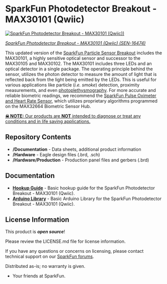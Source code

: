 SparkFun Photodetector Breakout - MAX30101 (Qwiic)
========================================

[![SparkFun Photodetector Breakout - MAX30101 (Qwiic))](https://cdn.sparkfun.com//assets/parts/1/5/3/3/8/16474-SparkFun_Particle_Sensor_Breakout_-_MAX30101__Qwiic_-01.jpg)](https://www.sparkfun.com/products/16474)

[*SparkFun Photodetector Breakout - MAX30101 (Qwiic) (SEN-16474)*](https://www.sparkfun.com/products/16474)

This updated version of the [SparkFun Particle Sensor Breakout](https://www.sparkfun.com/products/14045) includes the MAX30101, a highly sensitive optical sensor and successor to the MAX30105 and MAX30102. The MAX30101 includes three LEDs and an optical detector in a single package. The operating principle behind the sensor, utilizes the photon detector to measure the amount of light that is reflected back from the light being emitted by the LEDs. This is useful for various applications like particle (*i.e. smoke*) detection, proximity measurements, and even [photoplethysmography](https://en.wikipedia.org/wiki/Photoplethysmogram). For more accurate and reliable biometric readings, we recommend the [SparkFun Pulse Oximeter and Heart Rate Sensor](https://www.sparkfun.com/products/15219), which utilizes proprietary algorithms programmed on the MAX32664 Biometric Sensor Hub.

<div class="alert alert-danger"><a href="https://www.sparkfun.com/terms"><b>&#9760; NOTE:</b> Our products are <b><u>NOT</u></b> intended to diagnose or treat any conditions and in life saving applications.</a></div>


Repository Contents
-------------------

* **/Documentation** - Data sheets, additional product information
* **/Hardware** - Eagle design files (.brd, .sch)
* **/Hardware/Production** - Production panel files and gerbers (.brd)

Documentation
--------------

* **[Hookup Guide](https://learn.sparkfun.com/tutorials/sparkfun-photodetector-max30101-hookup-guide)** - Basic hookup guide for the SparkFun Photodetector Breakout - MAX30101 (Qwiic).
* **[Arduino Library](https://github.com/sparkfun/SparkFun_MAX3010x_Sensor_Library)** - Basic Arduino Library for the SparkFun Photodetector Breakout - MAX30101 (Qwiic).

License Information
-------------------

This product is _**open source**_! 

Please review the LICENSE.md file for license information. 

If you have any questions or concerns on licensing, please contact technical support on our [SparkFun forums](https://forum.sparkfun.com/viewforum.php?f=152).

Distributed as-is; no warranty is given.

- Your friends at SparkFun.
